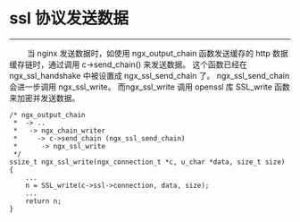 # ssl 协议发送数据
***

&emsp;&emsp;
当 nginx 发送数据时，如使用 ngx_output_chain 函数发送缓存的 http 数据缓存链时，通过调用 c->send_chain() 来发送数据。
这个函数已经在 ngx_ssl_handshake 中被设置成 ngx_ssl_send_chain 了。
ngx_ssl_send_chain 会进一步调用 ngx_ssl_write。
而ngx_ssl_write 调用 openssl 库 SSL_write 函数来加密并发送数据。

    /* ngx_output_chain
     *  -> ..
     *   -> ngx_chain_writer
     *     -> c->send_chain (ngx_ssl_send_chain)
     *      -> ngx_ssl_write
     */
    ssize_t ngx_ssl_write(ngx_connection_t *c, u_char *data, size_t size) {
        ...
        n = SSL_write(c->ssl->connection, data, size);
        ...
        return n;
    }